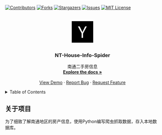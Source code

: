 [![Contributors][contributors-shield]][contributors-url]
[![Forks][forks-shield]][forks-url]
[![Stargazers][stars-shield]][stars-url]
[![Issues][issues-shield]][issues-url]
[![MIT License][license-shield]][license-url]



<!-- PROJECT LOGO -->
<br />
<div align="center">
  <a href="https://github.com/JBpeople/nt-house-info-spider">
    <img src="docs/images/logo.png" alt="Logo" width="80" height="80">
  </a>

  <h3 align="center">NT-House-Info-Spider</h3>

  <p align="center">
    南通二手房信息
    <br />
    <a href="https://github.com/JBpeople/nt-house-info-spider"><strong>Explore the docs »</strong></a>
    <br />
    <br />
    <a href="https://github.com/JBpeople/nt-house-info-spider">View Demo</a>
    ·
    <a href="https://github.com/JBpeople/nt-house-info-spider/issues/new?labels=bug&template=bug-report---.md">Report Bug</a>
    ·
    <a href="hhttps://github.com/JBpeople/nt-house-info-spider/issues/new?labels=enhancement&template=feature-request---.md">Request Feature</a>
  </p>
</div>

<!-- TABLE OF CONTENTS -->
<details>
  <summary>Table of Contents</summary>
  <ol>
    <li>
      <a href="#about-the-project">关于项目</a>
    </li>
  </ol>
</details>

<!-- ABOUT THE PROJECT -->
## 关于项目

为了细致了解南通地区的房产信息，使用Python编写爬虫抓取数据，存入本地数据库。


<!-- MARKDOWN LINKS & IMAGES -->
<!-- https://www.markdownguide.org/basic-syntax/#reference-style-links -->
[contributors-shield]: https://img.shields.io/github/contributors/JBpeople/nt-house-info-spider.svg?style=for-the-badge
[contributors-url]: https://github.com/JBpeople/nt-house-info-spider/graphs/contributors
[forks-shield]: https://img.shields.io/github/forks/JBpeople/nt-house-info-spider.svg?style=for-the-badge
[forks-url]: https://github.com/JBpeople/nt-house-info-spider/network/members
[stars-shield]: https://img.shields.io/github/stars/JBpeople/nt-house-info-spider.svg?style=for-the-badge
[stars-url]: https://github.com/JBpeople/nt-house-info-spider/stargazers
[issues-shield]: https://img.shields.io/github/issues/JBpeople/nt-house-info-spider.svg?style=for-the-badge
[issues-url]: https://github.com/JBpeople/nt-house-info-spider/issues
[license-shield]: https://img.shields.io/github/license/JBpeople/nt-house-info-spider.svg?style=for-the-badge
[license-url]: https://github.com/JBpeople/nt-house-info-spider/blob/master/LICENSE.txt
[product-screenshot]: images/screenshot.png
[Next.js]: https://img.shields.io/badge/next.js-000000?style=for-the-badge&logo=nextdotjs&logoColor=white
[Next-url]: https://nextjs.org/
[React.js]: https://img.shields.io/badge/React-20232A?style=for-the-badge&logo=react&logoColor=61DAFB
[React-url]: https://reactjs.org/
[Vue.js]: https://img.shields.io/badge/Vue.js-35495E?style=for-the-badge&logo=vuedotjs&logoColor=4FC08D
[Vue-url]: https://vuejs.org/
[Angular.io]: https://img.shields.io/badge/Angular-DD0031?style=for-the-badge&logo=angular&logoColor=white
[Angular-url]: https://angular.io/
[Svelte.dev]: https://img.shields.io/badge/Svelte-4A4A55?style=for-the-badge&logo=svelte&logoColor=FF3E00
[Svelte-url]: https://svelte.dev/
[Laravel.com]: https://img.shields.io/badge/Laravel-FF2D20?style=for-the-badge&logo=laravel&logoColor=white
[Laravel-url]: https://laravel.com
[Bootstrap.com]: https://img.shields.io/badge/Bootstrap-563D7C?style=for-the-badge&logo=bootstrap&logoColor=white
[Bootstrap-url]: https://getbootstrap.com
[JQuery.com]: https://img.shields.io/badge/jQuery-0769AD?style=for-the-badge&logo=jquery&logoColor=white
[JQuery-url]: https://jquery.com 